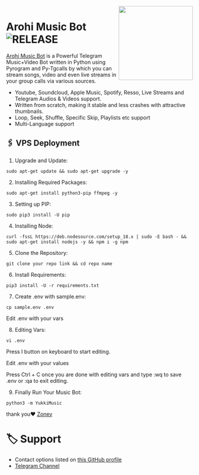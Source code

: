 <img src="https://telegra.ph/file/94e013900d86ff5899439.jpg" align="right" width="200" height="200"/>

# Arohi Music Bot <img src="https://img.shields.io/github/v/release/sakil000/ArohiMusicBot?color=black&logo=github&logoColor=black&style=social" alt="RELEASE">

[Arohi Music Bot](https://t.me/UMIKO_CHAT_BOT) is a Powerful Telegram Music+Video Bot written in Python using Pyrogram and Py-Tgcalls by which you can stream songs, video and even live streams in your group calls via various sources.

* Youtube, Soundcloud, Apple Music, Spotify, Resso, Live Streams and Telegram Audios & Videos support.
* Written from scratch, making it stable and less crashes with attractive thumbnails.
* Loop, Seek, Shuffle, Specific Skip, Playlists etc support
* Multi-Language support



## 🖇 VPS Deployment

1.  Upgrade and Update:

`sudo apt-get update && sudo apt-get upgrade -y`

2. Installing Required Packages:

`sudo apt-get install python3-pip ffmpeg -y`

3. Setting up PIP:

`sudo pip3 install -U pip`

4. Installing Node:

`curl -fssL https://deb.nodesource.com/setup_18.x | sudo -E bash - && sudo apt-get install nodejs -y && npm i -g npm`

5. Clone the Repository:

`git clone your repo link && cd repo name`

6. Install Requirements:

`pip3 install -U -r requirements.txt`

7. Create .env  with sample.env:

`cp sample.env .env`

Edit .env with your vars

8. Editing Vars:

`vi .env`

Press I button on keyboard to start editing.

Edit .env with your values


Press Ctrl + C  once you are done with editing vars and type :wq to save .env or :qa to exit editing.

9. Finally Run Your Music Bot:

`python3 -m YukkiMusic`

thank you❤️ [Zoney](https://t.me/itszoney)



# 🏷 Support

- Contact options listed on [this GitHub profile](https://github.com/sakil000)
- [Telegram Channel](https://t.me/ArchBots)



